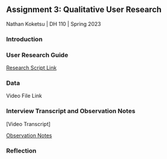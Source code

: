 ## Assignment 3: Qualitative User Research

Nathan Koketsu | DH 110 | Spring 2023

### Introduction


### User Research Guide
[Research Script Link](https://docs.google.com/document/d/1zO0nbDOMFNUVtGcs7a_ccTqCjiW5f6GxtygapdvpehA/edit?usp=sharing)

### Data
Video File Link

### Interview Transcript and Observation Notes
[Video Transcript]

[Observation Notes](https://docs.google.com/document/d/19m810ZN86nx8r3Oq1NkDb3GRC22yRzJbk1tVEKjh3IM/edit?usp=sharing)

### Reflection
